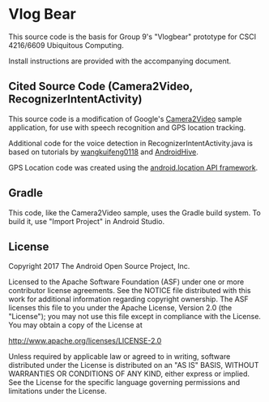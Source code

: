 Vlog Bear
===================================

This source code is the basis for Group 9's "Vlogbear" prototype for CSCI 4216/6609 Ubiquitous Computing.

Install instructions are provided with the accompanying document.

Cited Source Code (Camera2Video, RecognizerIntentActivity)
------------

This source code is a modification of Google's [Camera2Video][1] sample application, for use
with speech recognition and GPS location tracking.

Additional code for the voice detection in RecognizerIntentActivity.java is based on tutorials by 
[wangkuifeng0118][2] and [AndroidHive][3].

GPS Location code was created using the [android.location API framework][4]. 

[1]: https://github.com/googlesamples/android-Camera2Video
[2]: http://blog.csdn.net/wangkuifeng0118/article/details/7251813
[3]: http://www.androidhive.info/2014/07/android-speech-to-text-tutorial/
[4]: https://developer.android.com/reference/android/location/package-summary.html

Gradle
---------------

This code, like the Camera2Video sample, uses the Gradle build system. To build it, use "Import Project" in Android Studio.

License
-------

Copyright 2017 The Android Open Source Project, Inc.

Licensed to the Apache Software Foundation (ASF) under one or more contributor
license agreements.  See the NOTICE file distributed with this work for
additional information regarding copyright ownership.  The ASF licenses this
file to you under the Apache License, Version 2.0 (the "License"); you may not
use this file except in compliance with the License.  You may obtain a copy of
the License at

http://www.apache.org/licenses/LICENSE-2.0

Unless required by applicable law or agreed to in writing, software
distributed under the License is distributed on an "AS IS" BASIS, WITHOUT
WARRANTIES OR CONDITIONS OF ANY KIND, either express or implied.  See the
License for the specific language governing permissions and limitations under
the License.
